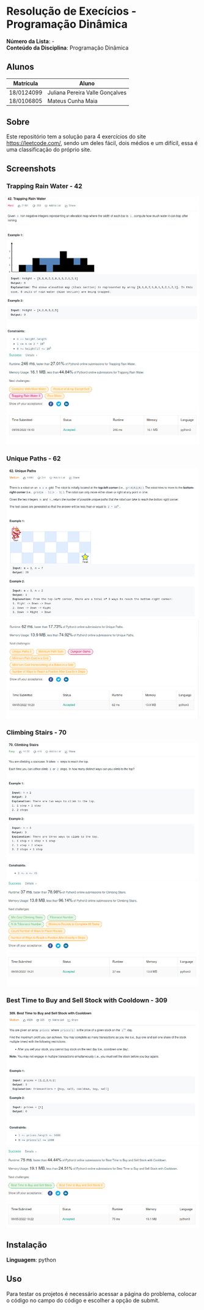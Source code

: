 # Resolução de Execícios - Programação Dinâmica

**Número da Lista**: -<br>
**Conteúdo da Disciplina**: Programação Dinâmica<br>

## Alunos
|Matrícula | Aluno |
| -- | -- |
| 18/0124099  |  Juliana Pereira Valle Gonçalves |
| 18/0106805  |  Mateus Cunha Maia |

## Sobre 
Este repositório tem a solução para 4 exercícios do site https://leetcode.com/, sendo um deles fácil, dois médios e um difícil, essa é uma classificação do próprio site.

## Screenshots

### Trapping Rain Water - 42

![42](./assets/42.jpeg)
![42](./assets/42_solution.jpeg)

### Unique Paths - 62

![62](./assets/62.jpeg)
![62](./assets/62_solution.jpeg)

### Climbing Stairs - 70

![70](./assets/70.jpeg)
![70](./assets/70_solution.jpeg)

### Best Time to Buy and Sell Stock with Cooldown - 309

![309](./assets/309.jpeg)
![309](./assets/309_solution.jpeg)

## Instalação 
**Linguagem**: python <br>

## Uso 
Para testar os projetos é necessário acessar a página do problema, colocar o código no campo do código e escolher a opção de submit.





